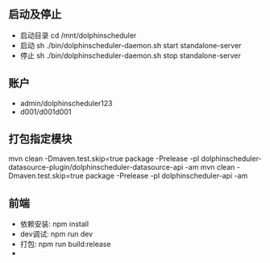 


## 启动及停止
+ 启动目录
cd /mnt/dolphinscheduler
+ 启动
sh ./bin/dolphinscheduler-daemon.sh start standalone-server
+ 停止
sh ./bin/dolphinscheduler-daemon.sh stop standalone-server

## 账户
+ admin/dolphinscheduler123
+ d001/d001d001

## 打包指定模块
mvn clean -Dmaven.test.skip=true package -Prelease -pl dolphinscheduler-datasource-plugin/dolphinscheduler-datasource-api -am
mvn clean -Dmaven.test.skip=true package -Prelease -pl dolphinscheduler-api -am

## 前端
+ 依赖安装: npm install
+ dev调试: npm run dev
+ 打包: npm run build:release
+

